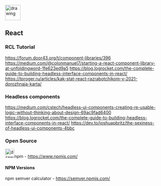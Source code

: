 
[<img src="https://user-images.githubusercontent.com/74174349/120631228-510b2c00-c470-11eb-93a3-7ab000d689cb.jpg" alt="drawing" width="50"/>](https://reactjs.org/)

## React ##

### RCL Tutorial ###

https://forum.door43.org/t/component-libraries/396
https://medium.com/@colonmanuel7/starting-a-react-component-library-at-unfoldingword-1fe623ed9a5
https://blog.logrocket.com/the-complete-guide-to-building-headless-interface-components-in-react/
https://tproger.ru/articles/kak-stat-react-razrabotchikom-v-2021-dorozhnaja-karta/

### Headless components ###
https://medium.com/cstech/headless-ui-components-creating-re-usable-logic-without-thinking-about-design-69ac9fad6400
https://blog.logrocket.com/the-complete-guide-to-building-headless-interface-components-in-react/
https://dev.to/joshuapbritz/the-sexiness-of-headless-ui-components-4bbc

### Open Source ###

<img src="https://user-images.githubusercontent.com/74174349/120633194-89136e80-c472-11eb-8127-1a422163e91d.jpg" alt="drawing" width="30"/>npm - https://www.npmjs.com/

#### NPM Versions ####

npm semver calculator - https://semver.npmjs.com/
